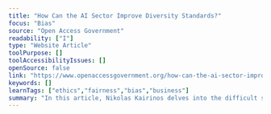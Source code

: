 ```yaml
---
title: "How Can the AI Sector Improve Diversity Standards?"
focus: "Bias"
source: "Open Access Government"
readability: ["I"]
type: "Website Article"
toolPurpose: []
toolAccessibilityIssues: []
openSource: false
link: "https://www.openaccessgovernment.org/how-can-the-ai-sector-improve-diversity-standards/100334/"
keywords: []
learnTags: ["ethics","fairness","bias","business"]
summary: "In this article, Nikolas Kairinos delves into the difficult subject of diversity standards in the AI space and highlights the importance of transparency.  "
---
```


